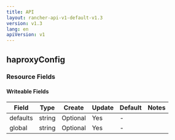 ```yaml
---
title: API
layout: rancher-api-v1-default-v1.3
version: v1.3
lang: en
apiVersion: v1
---
```


## haproxyConfig



### Resource Fields

#### Writeable Fields

Field | Type | Create | Update | Default | Notes
---|---|---|---|---|---
defaults | string | Optional | Yes | - | 
global | string | Optional | Yes | - | 



<br>
